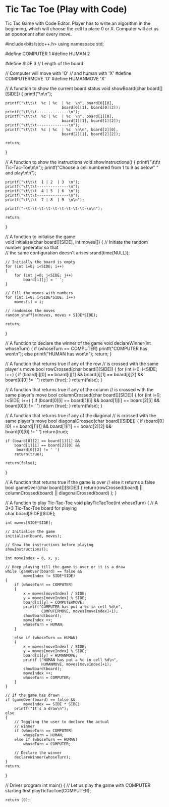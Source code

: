 # Tic Tac Toe (Play with Code)

Tic Tac Game with Code Editor. Player has to write an algorithm in the beginning, which will choose the cell to place 0 or X. Computer will act as an opononent after every move.

#include<bits/stdc++.h> 
using namespace std; 
  
#define COMPUTER 1 
#define HUMAN 2 
  
#define SIDE 3 // Length of the board 
  
// Computer will move with 'O' 
// and human with 'X' 
#define COMPUTERMOVE 'O' 
#define HUMANMOVE 'X' 
  
// A function to show the current board status 
void showBoard(char board[][SIDE]) 
{ 
    printf("\n\n"); 
      
    printf("\t\t\t  %c | %c  | %c  \n", board[0][0], 
                             board[0][1], board[0][2]); 
    printf("\t\t\t--------------\n"); 
    printf("\t\t\t  %c | %c  | %c  \n", board[1][0], 
                             board[1][1], board[1][2]); 
    printf("\t\t\t--------------\n"); 
    printf("\t\t\t  %c | %c  | %c  \n\n", board[2][0], 
                             board[2][1], board[2][2]); 
   
    return; 
} 
  
// A function to show the instructions 
void showInstructions() 
{ 
    printf("\t\t\t  Tic-Tac-Toe\n\n"); 
    printf("Choose a cell numbered from 1 to 9 as below"
            " and play\n\n"); 
      
    printf("\t\t\t  1 | 2  | 3  \n"); 
    printf("\t\t\t--------------\n"); 
    printf("\t\t\t  4 | 5  | 6  \n"); 
    printf("\t\t\t--------------\n"); 
    printf("\t\t\t  7 | 8  | 9  \n\n"); 
      
    printf("-\t-\t-\t-\t-\t-\t-\t-\t-\t-\n\n"); 
  
    return; 
} 
  
  
// A function to initialise the game  
void initialise(char board[][SIDE], int moves[]) 
{ 
    // Initiate the random number generator so that  
    // the same configuration doesn't arises 
    srand(time(NULL));  
      
    // Initially the board is empty 
    for (int i=0; i<SIDE; i++) 
    { 
        for (int j=0; j<SIDE; j++) 
            board[i][j] = ' '; 
    } 
      
    // Fill the moves with numbers 
    for (int i=0; i<SIDE*SIDE; i++) 
        moves[i] = i; 
  
    // randomise the moves 
    random_shuffle(moves, moves + SIDE*SIDE); 
      
    return; 
} 
  
// A function to declare the winner of the game 
void declareWinner(int whoseTurn) 
{ 
    if (whoseTurn == COMPUTER) 
        printf("COMPUTER has won\n"); 
    else
        printf("HUMAN has won\n"); 
    return; 
} 
  
// A function that returns true if any of the row 
// is crossed with the same player's move 
bool rowCrossed(char board[][SIDE]) 
{ 
    for (int i=0; i<SIDE; i++) 
    { 
        if (board[i][0] == board[i][1] && 
            board[i][1] == board[i][2] &&  
            board[i][0] != ' ') 
            return (true); 
    } 
    return(false); 
} 
  
// A function that returns true if any of the column 
// is crossed with the same player's move 
bool columnCrossed(char board[][SIDE]) 
{ 
    for (int i=0; i<SIDE; i++) 
    { 
        if (board[0][i] == board[1][i] && 
            board[1][i] == board[2][i] &&  
            board[0][i] != ' ') 
            return (true); 
    } 
    return(false); 
} 
  
// A function that returns true if any of the diagonal 
// is crossed with the same player's move 
bool diagonalCrossed(char board[][SIDE]) 
{ 
    if (board[0][0] == board[1][1] && 
        board[1][1] == board[2][2] &&  
        board[0][0] != ' ') 
        return(true); 
          
    if (board[0][2] == board[1][1] && 
        board[1][1] == board[2][0] && 
         board[0][2] != ' ') 
        return(true); 
  
    return(false); 
} 
  
// A function that returns true if the game is over 
// else it returns a false 
bool gameOver(char board[][SIDE]) 
{ 
    return(rowCrossed(board) || columnCrossed(board) 
            || diagonalCrossed(board) ); 
} 
  
// A function to play Tic-Tac-Toe 
void playTicTacToe(int whoseTurn) 
{ 
    // A 3*3 Tic-Tac-Toe board for playing  
    char board[SIDE][SIDE]; 
      
    int moves[SIDE*SIDE]; 
      
    // Initialise the game 
    initialise(board, moves); 
      
    // Show the instructions before playing 
    showInstructions(); 
      
    int moveIndex = 0, x, y; 
      
    // Keep playing till the game is over or it is a draw 
    while (gameOver(board) == false &&  
            moveIndex != SIDE*SIDE) 
    { 
        if (whoseTurn == COMPUTER) 
        { 
            x = moves[moveIndex] / SIDE; 
            y = moves[moveIndex] % SIDE; 
            board[x][y] = COMPUTERMOVE; 
            printf("COMPUTER has put a %c in cell %d\n", 
                    COMPUTERMOVE, moves[moveIndex]+1); 
            showBoard(board); 
            moveIndex ++; 
            whoseTurn = HUMAN; 
        } 
          
        else if (whoseTurn == HUMAN) 
        { 
            x = moves[moveIndex] / SIDE; 
            y = moves[moveIndex] % SIDE; 
            board[x][y] = HUMANMOVE; 
            printf ("HUMAN has put a %c in cell %d\n", 
                    HUMANMOVE, moves[moveIndex]+1); 
            showBoard(board); 
            moveIndex ++; 
            whoseTurn = COMPUTER; 
        } 
    } 
  
    // If the game has drawn 
    if (gameOver(board) == false &&  
            moveIndex == SIDE * SIDE) 
        printf("It's a draw\n"); 
    else
    { 
        // Toggling the user to declare the actual 
        // winner 
        if (whoseTurn == COMPUTER) 
            whoseTurn = HUMAN; 
        else if (whoseTurn == HUMAN) 
            whoseTurn = COMPUTER; 
          
        // Declare the winner 
        declareWinner(whoseTurn); 
    } 
    return; 
} 
  
// Driver program 
int main() 
{ 
    // Let us play the game with COMPUTER starting first 
    playTicTacToe(COMPUTER); 
      
    return (0); 
